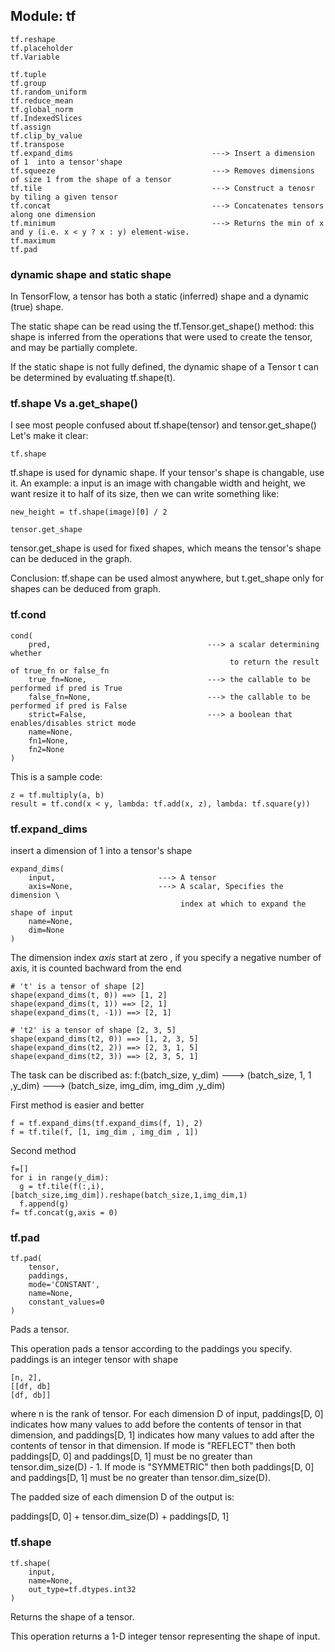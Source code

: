 Module: tf
-----------------------------------------------------------------------------------
```
tf.reshape
tf.placeholder
tf.Variable

tf.tuple
tf.group
tf.random_uniform
tf.reduce_mean
tf.global_norm
tf.IndexedSlices
tf.assign
tf.clip_by_value
tf.transpose
tf.expand_dims                               ---> Insert a dimension of 1  into a tensor'shape
tf.squeeze                                   ---> Removes dimensions of size 1 from the shape of a tensor
tf.tile                                      ---> Construct a tenosr by tiling a given tensor
tf.concat                                    ---> Concatenates tensors along one dimension
tf.minimum                                   ---> Returns the min of x and y (i.e. x < y ? x : y) element-wise.
tf.maximum   
tf.pad
```
### dynamic shape and static shape
In TensorFlow, a tensor has both a static (inferred) shape and a dynamic (true) shape. 

The static shape can be read using the tf.Tensor.get_shape() method: this shape is inferred from the operations that were used to create the tensor, and may be partially complete. 

If the static shape is not fully defined, the dynamic shape of a Tensor t can be determined by evaluating tf.shape(t).

### tf.shape Vs a.get_shape()
I see most people confused about tf.shape(tensor) and tensor.get_shape() Let's make it clear:
```
tf.shape
```
tf.shape is used for dynamic shape. If your tensor's shape is changable, use it. An example: a input is an image with changable width and height, we want resize it to half of its size, then we can write something like:
```
new_height = tf.shape(image)[0] / 2
```
```
tensor.get_shape
```
tensor.get_shape is used for fixed shapes, which means the tensor's shape can be deduced in the graph.

Conclusion: tf.shape can be used almost anywhere, but t.get_shape only for shapes can be deduced from graph.


### tf.cond

```
cond(
    pred,                                   ---> a scalar determining whether 
                                                 to return the result of true_fn or false_fn
    true_fn=None,                           ---> the callable to be performed if pred is True
    false_fn=None,                          ---> the callable to be performed if pred is False
    strict=False,                           ---> a boolean that enables/disables strict mode
    name=None,                             
    fn1=None,
    fn2=None
)
```
This is a sample code:
```
z = tf.multiply(a, b)
result = tf.cond(x < y, lambda: tf.add(x, z), lambda: tf.square(y))

```



### tf.expand_dims
insert a dimension of 1 into a tensor's shape
```
expand_dims(
    input,                       ---> A tensor
    axis=None,                   ---> A scalar, Specifies the dimension \
                                      index at which to expand the shape of input
    name=None,
    dim=None
)

```
The dimension index *axis* start at zero , 
if you specify a negative number of axis, it is counted bachward from the end
```
# 't' is a tensor of shape [2]
shape(expand_dims(t, 0)) ==> [1, 2]
shape(expand_dims(t, 1)) ==> [2, 1]
shape(expand_dims(t, -1)) ==> [2, 1]

# 't2' is a tensor of shape [2, 3, 5]
shape(expand_dims(t2, 0)) ==> [1, 2, 3, 5]
shape(expand_dims(t2, 2)) ==> [2, 3, 1, 5]
shape(expand_dims(t2, 3)) ==> [2, 3, 5, 1]
```


The task can be discribed as:
f:(batch_size, y_dim)  ---> (batch_size, 1, 1 ,y_dim) ---> (batch_size, img_dim, img_dim ,y_dim)

First method is easier and better

```
f = tf.expand_dims(tf.expand_dims(f, 1), 2)
f = tf.tile(f, [1, img_dim , img_dim , 1])

```
Second method 
```
f=[]
for i in range(y_dim):
  g = tf.tile(f(:,i),[batch_size,img_dim]).reshape(batch_size,1,img_dim,1)
  f.append(g)
f= tf.concat(g,axis = 0)

```


### tf.pad
```
tf.pad(
    tensor,
    paddings,
    mode='CONSTANT',
    name=None,
    constant_values=0
)
```
Pads a tensor.

This operation pads a tensor according to the paddings you specify. paddings is an integer tensor with shape 
```
[n, 2], 
[[df, db]
[df, db]]
```
where n is the rank of tensor. For each dimension D of input, paddings\[D, 0] indicates how many values to add before the contents of tensor in that dimension, and paddings\[D, 1] indicates how many values to add after the contents of tensor in that dimension. If mode is "REFLECT" then both paddings\[D, 0] and paddings\[D, 1] must be no greater than tensor.dim_size(D) - 1. If mode is "SYMMETRIC" then both paddings\[D, 0] and paddings\[D, 1] must be no greater than tensor.dim_size(D).

The padded size of each dimension D of the output is:

paddings\[D, 0] + tensor.dim_size(D) + paddings\[D, 1]

###  tf.shape
```
tf.shape(
    input,
    name=None,
    out_type=tf.dtypes.int32
)
```
Returns the shape of a tensor.

This operation returns a 1-D integer tensor representing the shape of input.


